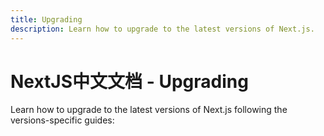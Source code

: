 ```yaml
---
title: Upgrading
description: Learn how to upgrade to the latest versions of Next.js.
---
```


# NextJS中文文档 - Upgrading

Learn how to upgrade to the latest versions of Next.js following the versions-specific guides:
